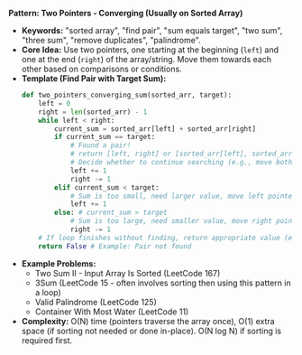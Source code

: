 **Pattern: Two Pointers - Converging (Usually on Sorted Array)**

*   **Keywords:** "sorted array", "find pair", "sum equals target", "two sum", "three sum", "remove duplicates", "palindrome".
*   **Core Idea:** Use two pointers, one starting at the beginning (`left`) and one at the end (`right`) of the array/string. Move them towards each other based on comparisons or conditions.
*   **Template (Find Pair with Target Sum):**
    ```python
    def two_pointers_converging_sum(sorted_arr, target):
        left = 0
        right = len(sorted_arr) - 1
        while left < right:
            current_sum = sorted_arr[left] + sorted_arr[right]
            if current_sum == target:
                # Found a pair!
                # return [left, right] or [sorted_arr[left], sorted_arr[right]] or count += 1
                # Decide whether to continue searching (e.g., move both pointers)
                left += 1
                right -= 1
            elif current_sum < target:
                # Sum is too small, need larger value, move left pointer right
                left += 1
            else: # current_sum > target
                # Sum is too large, need smaller value, move right pointer left
                right -= 1
        # If loop finishes without finding, return appropriate value (e.g., [], False, 0)
        return False # Example: Pair not found
    ```
*   **Example Problems:**
    *   Two Sum II - Input Array Is Sorted (LeetCode 167)
    *   3Sum (LeetCode 15 - often involves sorting then using this pattern in a loop)
    *   Valid Palindrome (LeetCode 125)
    *   Container With Most Water (LeetCode 11)
*   **Complexity:** O(N) time (pointers traverse the array once), O(1) extra space (if sorting not needed or done in-place). O(N log N) if sorting is required first.